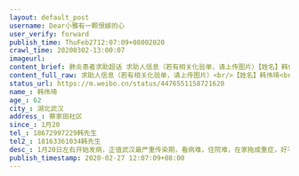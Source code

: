 ```yaml
---
layout: default_post
username: Dear小雅有一颗恨嫁的心
user_verify: forward
publish_time: ThuFeb2712:07:09+08002020
crawl_time: 20200302-13:00:07
imageurl: 
content_brief: 肺炎患者求助超话 求助人信息（若有相关化验单，请上传图片）【姓名】韩伟琦【年龄】62【所在城市】湖北武汉【所在小区、社区】蔡家田社区【患病时间】1月20【联系方式】18672997229韩先生【其他紧急联系人】18163361034韩先生【病情描述】 1月20日左右开始发病，正值武汉最严重传染期，看 ...全文
content_full_raw: 求助人信息（若有相关化验单，请上传图片）<br/>【姓名】韩伟琦<br/>【年龄】62<br/>【所在城市】湖北武汉<br/>【所在小区、社区】蔡家田社区<br/>【患病时间】1月20<br/>【联系方式】18672997229韩先生<br/>【其他紧急联系人】18163361034韩先生<br/>【病情描述】1月20日左右开始发病，正值武汉最严重传染期，看病难，住院难，在家拖成重症，好不容易住进医院，到现在近一月，从重症发展成危重，从普通吸氧到现在插管了，急需新冠肺炎痊愈后到A型血，等待医院血浆太难了，恳请大家帮助，如果有人愿意捐血浆，我们愿意有偿
status_url: https://m.weibo.cn/status/4476551158721620
name_: 韩伟琦
age_: 62
city_: 湖北武汉
address_: 蔡家田社区
since_: 1月20
tel_: 18672997229韩先生
tel2_: 18163361034韩先生
desc_: 1月20日左右开始发病，正值武汉最严重传染期，看病难，住院难，在家拖成重症，好不容易住进医院，到现在近一月，从重症发展成危重，从普通吸氧到现在插管了，急需新冠肺炎痊愈后到A型血，等待医院血浆太难了，恳请大家帮助，如果有人愿意捐血浆，我们愿意有偿
publish_timestamp: 2020-02-27 12:07:09+08:00
---
```

